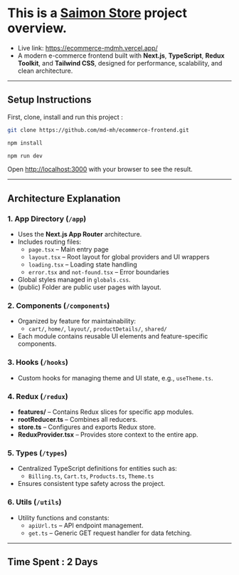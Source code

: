 <!-- a short system design overview including setup instructions, architecture explanation, and time spent -->

# This is a [Saimon Store](https://ecommerce-mdmh.vercel.app) project overview.

- Live link: https://ecommerce-mdmh.vercel.app/
- A modern e-commerce frontend built with **Next.js**, **TypeScript**, **Redux Toolkit**, and **Tailwind CSS**, designed for performance, scalability, and clean architecture.

---

## Setup Instructions

First, clone, install and run this project :

```bash
git clone https://github.com/md-mh/ecommerce-frontend.git
```

```bash
npm install
```

```bash
npm run dev
```

Open [http://localhost:3000](http://localhost:3000) with your browser to see the result.

---

## Architecture Explanation

### **1. App Directory (`/app`)**

- Uses the **Next.js App Router** architecture.
- Includes routing files:
  - `page.tsx` – Main entry page
  - `layout.tsx` – Root layout for global providers and UI wrappers
  - `loading.tsx` – Loading state handling
  - `error.tsx` and `not-found.tsx` – Error boundaries
- Global styles managed in `globals.css`.
- (public) Folder are public user pages with layout.

### **2. Components (`/components`)**

- Organized by feature for maintainability:
  - `cart/`, `home/`, `layout/`, `productDetails/`, `shared/`
- Each module contains reusable UI elements and feature-specific components.

### **3. Hooks (`/hooks`)**

- Custom hooks for managing theme and UI state, e.g., `useTheme.ts`.

### **4. Redux (`/redux`)**

- **features/** – Contains Redux slices for specific app modules.
- **rootReducer.ts** – Combines all reducers.
- **store.ts** – Configures and exports Redux store.
- **ReduxProvider.tsx** – Provides store context to the entire app.

### **5. Types (`/types`)**

- Centralized TypeScript definitions for entities such as:
  - `Billing.ts`, `Cart.ts`, `Products.ts`, `Theme.ts`
- Ensures consistent type safety across the project.

### **6. Utils (`/utils`)**

- Utility functions and constants:
  - `apiUrl.ts` – API endpoint management.
  - `get.ts` – Generic GET request handler for data fetching.

---

## Time Spent : 2 Days
